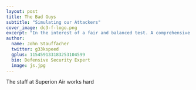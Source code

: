 ```yaml
---
layout: post
title: The Bad Guys
subtitle: "Simulating our Attackers"
cover_image: dc3-f-logo.png
excerpt: "In the interest of a fair and balanced test. A comprehensive network of tools was enplored to simulate some very interesting test scenarios"
author:
  name: John Stauffacher
  twitter: g33kspeed
  gplus: 115459133183253104599
  bio: Defensive Security Expert
  image: js.jpg
---
```

<span class="firstLetter">T</span>he staff at Superion Air works hard